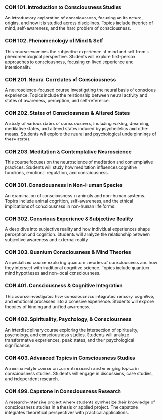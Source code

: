 ### CON 101. Introduction to Consciousness Studies

An introductory exploration of consciousness, focusing on its nature, origins, and how it is studied across disciplines. Topics include theories of mind, self-awareness, and the hard problem of consciousness.

### CON 102. Phenomenology of Mind & Self

This course examines the subjective experience of mind and self from a phenomenological perspective. Students will explore first-person approaches to consciousness, focusing on lived experience and intentionality.

### CON 201. Neural Correlates of Consciousness

A neuroscience-focused course investigating the neural basis of conscious experience. Topics include the relationship between neural activity and states of awareness, perception, and self-reference.

### CON 202. States of Consciousness & Altered States

A study of various states of consciousness, including waking, dreaming, meditative states, and altered states induced by psychedelics and other means. Students will explore the neural and psychological underpinnings of these states.

### CON 203. Meditation & Contemplative Neuroscience

This course focuses on the neuroscience of meditation and contemplative practices. Students will study how meditation influences cognitive functions, emotional regulation, and consciousness.

### CON 301. Consciousness in Non-Human Species

An examination of consciousness in animals and non-human systems. Topics include animal cognition, self-awareness, and the ethical implications of consciousness in non-human life forms.

### CON 302. Conscious Experience & Subjective Reality

A deep dive into subjective reality and how individual experiences shape perception and cognition. Students will analyze the relationship between subjective awareness and external reality.

### CON 303. Quantum Consciousness & Mind Theories

A specialized course exploring quantum theories of consciousness and how they intersect with traditional cognitive science. Topics include quantum mind hypotheses and non-local consciousness.

### CON 401. Consciousness & Cognitive Integration

This course investigates how consciousness integrates sensory, cognitive, and emotional processes into a cohesive experience. Students will explore theories of binding and unified awareness.

### CON 402. Spirituality, Psychology, & Consciousness

An interdisciplinary course exploring the intersection of spirituality, psychology, and consciousness studies. Students will analyze transformative experiences, peak states, and their psychological significance.

### CON 403. Advanced Topics in Consciousness Studies

A seminar-style course on current research and emerging topics in consciousness studies. Students will engage in discussions, case studies, and independent research.

### CON 499. Capstone in Consciousness Research

A research-intensive project where students synthesize their knowledge of consciousness studies in a thesis or applied project. The capstone integrates theoretical perspectives with practical applications.